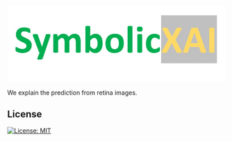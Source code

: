  <p align="center">
    <img src="figures/logo.jpeg" width="700" title="The Logo">
 </p>

We explain the prediction from retina images.

## License
[![License: MIT](https://img.shields.io/github/license/FarnoushRJ/MLAlgorithms?color=blueviolet&style=for-the-badge)](https://opensource.org/licenses/MIT)
